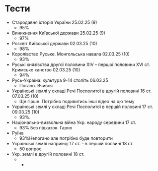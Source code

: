 # Тести
- Стародавня історія України 25.02.25 (9)
	- 95%
- Виникнення Київської держави 25.02.25 (9)
	- 97%
- Розквіт Київської держави 02.03.25 (10)
	- 98%
- Королівство Руське. Монгольська навала 02.03.25 (10)
	- 93%
- Руські князівства другої половини XIV – першої половини XVI ст. Кримське ханство 02.03.25 (10)
	- 94%
- Русь-Україна: культура 9-14 століть 06.03.25
	- Погано. Вчився
- Українські землі у складі Речі Посполитої в другій половині 16 ст. 07.03.25 (10)
	- Ще гірше. Потрібно подивитись інші відео на цю тему
- Українські землі у складі Речі Посполитої в першій половині 17 ст. 09.03.25 (10)
	- 93%. 
- Національно-визвольна війна Укр. народу середини 17 ст.
	- 93% Без підказок. Гарно
- Руїна
	- 93%Непогано але потрібно буде повторити
- Українські землі наприінці 17 ст. - в першій полвині 18 ст.
	- 50 вопрос
- Укр. землі в другій половині 18 ст.
	- -